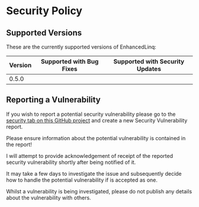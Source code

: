 # Security Policy

## Supported Versions

These are the currently supported versions of EnhancedLinq:

| Version | Supported with Bug Fixes | Supported with Security Updates |
| ------- | --------------------------|------------------------------- |
| 0.5.0 | | |

## Reporting a Vulnerability
If you wish to report a potential security vulnerability please go to the [security tab on this GitHub project](https://github.com/alastairlundy/EnhancedLinq/security) and create a new Security Vulnerability report. 

Please ensure information about the potential vulnerability is contained in the report!

I will attempt to provide acknowledgement of receipt of the reported security vulnerability shortly after being notified of it. 

It may take a few days to investigate the issue and subsequently decide how to handle the potential vulnerability if is accepted as one.

Whilst a vulnerability is being investigated, please do not publish any details about the vulnerability with others.
